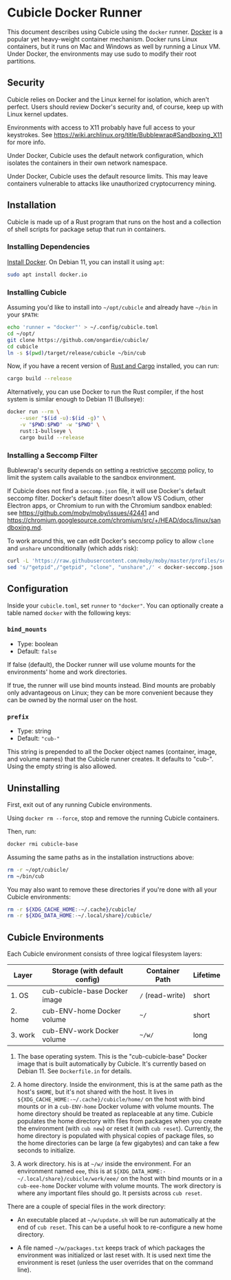 # Cubicle Docker Runner

This document describes using Cubicle using the `docker` runner.
[Docker](<https://en.wikipedia.org/wiki/Docker_(software)>) is a popular yet
heavy-weight container mechanism. Docker runs Linux containers, but it runs on
Mac and Windows as well by running a Linux VM. Under Docker, the environments
may use sudo to modify their root partitions.

## Security

Cubicle relies on Docker and the Linux kernel for isolation, which aren't
perfect. Users should review Docker's security and, of course, keep up with
Linux kernel updates.

Environments with access to X11 probably have full access to your keystrokes.
See <https://wiki.archlinux.org/title/Bubblewrap#Sandboxing_X11> for more info.

Under Docker, Cubicle uses the default network configuration, which isolates
the containers in their own network namespace.

Under Docker, Cubicle uses the default resource limits. This may leave
containers vulnerable to attacks like unauthorized cryptocurrency mining.

## Installation

Cubicle is made up of a Rust program that runs on the host and a collection of
shell scripts for package setup that run in containers.

### Installing Dependencies

[Install Docker](https://docs.docker.com/get-docker/). On Debian 11, you can
install it using `apt`:

```sh
sudo apt install docker.io
```

### Installing Cubicle

Assuming you'd like to install into `~/opt/cubicle` and already have `~/bin` in
your `$PATH`:

```sh
echo 'runner = "docker"' > ~/.config/cubicle.toml
cd ~/opt/
git clone https://github.com/ongardie/cubicle/
cd cubicle
ln -s $(pwd)/target/release/cubicle ~/bin/cub
```

Now, if you have a recent version of [Rust and
Cargo](https://www.rust-lang.org/tools/install) installed, you can run:

```sh
cargo build --release
```

Alternatively, you can use Docker to run the Rust compiler, if the host system
is similar enough to Debian 11 (Bullseye):

```sh
docker run --rm \
    --user "$(id -u):$(id -g)" \
    -v "$PWD:$PWD" -w "$PWD" \
    rust:1-bullseye \
    cargo build --release
```

### Installing a Seccomp Filter

Bublewrap's security depends on setting a restrictive
[seccomp](https://en.wikipedia.org/wiki/Seccomp) policy, to limit the system
calls available to the sandbox environment.

If Cubicle does not find a `seccomp.json` file, it will use Docker's default
seccomp filter. Docker's default filter doesn't allow VS Codium, other Electron
apps, or Chromium to run with the Chromium sandbox enabled: see
<https://github.com/moby/moby/issues/42441> and
<https://chromium.googlesource.com/chromium/src/+/HEAD/docs/linux/sandboxing.md>.

To work around this, we can edit Docker's seccomp policy to allow `clone` and
`unshare` unconditionally (which adds risk):

```sh
curl -L 'https://raw.githubusercontent.com/moby/moby/master/profiles/seccomp/default.json' > docker-seccomp.json
sed 's/"getpid",/"getpid", "clone", "unshare",/' < docker-seccomp.json > seccomp.json
```

## Configuration

Inside your `cubicle.toml`, set `runner` to `"docker"`. You can optionally
create a table named `docker` with the following keys:

### `bind_mounts`

- Type: boolean
- Default: `false`

If false (default), the Docker runner will use volume mounts for the
environments' home and work directories.

If true, the runner will use bind mounts instead. Bind mounts are probably only
advantageous on Linux; they can be more convenient because they can be owned by
the normal user on the host.

### `prefix`

- Type: string
- Default: `"cub-"`

This string is prepended to all the Docker object names (container, image, and
volume names) that the Cubicle runner creates. It defaults to "cub-". Using the
empty string is also allowed.

## Uninstalling

First, exit out of any running Cubicle environments.

Using `docker rm --force`, stop and remove the running Cubicle containers.

Then, run:

```sh
docker rmi cubicle-base
```

Assuming the same paths as in the installation instructions above:

```sh
rm -r ~/opt/cubicle/
rm ~/bin/cub
```

You may also want to remove these directories if you're done with all your
Cubicle environments:

```sh
rm -r ${XDG_CACHE_HOME:-~/.cache}/cubicle/
rm -r ${XDG_DATA_HOME:-~/.local/share}/cubicle/
```

## Cubicle Environments

Each Cubicle environment consists of three logical filesystem layers:

| Layer   | Storage (with default config) | Container Path   | Lifetime |
| ------- | ----------------------------- | ---------------- | -------- |
| 1. OS   | cub-cubicle-base Docker image | `/` (read-write) | short    |
| 2. home | cub-ENV-home Docker volume    | `~/`             | short    |
| 3. work | cub-ENV-work Docker volume    | `~/w/`           | long     |

1. The base operating system. This is the "cub-cubicle-base" Docker image that
   is built automatically by Cubicle. It's currently based on Debian 11. See
   `Dockerfile.in` for details.

2. A home directory. Inside the environment, this is at the same path as the
   host's `$HOME`, but it's not shared with the host. It lives in
   `${XDG_CACHE_HOME:-~/.cache}/cubicle/home/` on the host with bind mounts
   or in a `cub-ENV-home` Docker volume with volume mounts.
   The home directory
   should be treated as replaceable at any time. Cubicle populates the home
   directory with files from packages when you create the environment (with
   `cub new`) or reset it (with `cub reset`). Currently, the home directory is
   populated with physical copies of package files, so the home directories can
   be large (a few gigabytes) and can take a few seconds to initialize.

3. A work directory. his is at `~/w/` inside the environment. For an
   environment named `eee`, this is at
   `${XDG_DATA_HOME:-~/.local/share}/cubicle/work/eee/` on the host with bind
   mounts or in a `cub-eee-home` Docker volume with volume mounts. The work
   directory is where any important files should go. It persists across
   `cub reset`.

There are a couple of special files in the work directory:

- An executable placed at `~/w/update.sh` will be run automatically at the end
  of `cub reset`. This can be a useful hook to re-configure a new home
  directory.

- A file named `~/w/packages.txt` keeps track of which packages the environment
  was initialized or last reset with. It is used next time the environment is
  reset (unless the user overrides that on the command line).
